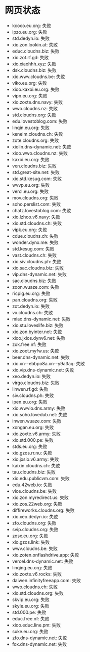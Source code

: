 # 网页状态
- kcoco.eu.org: 失败
- ipzo.eu.org: 失败
- std.dedyn.io: 失败
- xio.zon.lookin.at: 失败
- educ.cloudns.biz: 失败
- xio.zot.rf.gd: 失败
- xio.xiaohhh.xyz: 失败
- dsk.cloudns.biz: 失败
- xio.wwv.cloudns.be: 失败
- viko.eu.org: 失败
- xioo.kaxoi.eu.org: 失败
- vipn.eu.org: 失败
- xio.zoxte.dns.navy: 失败
- wwo.cloudns.nz: 失败
- std.cloudns.org: 失败
- edu.lovestoblog.com: 失败
- linqin.eu.org: 失败
- kenelm.cloudns.ch: 失败
- zote.cloudns.org: 失败
- xiolin.dns-dynamic.net: 失败
- xioo.wwo.cloudns.nz: 失败
- kaxoi.eu.org: 失败
- ven.cloudns.biz: 失败
- std.great-site.net: 失败
- xio.std.kesug.com: 失败
- wvvp.eu.org: 失败
- vercl.eu.org: 失败
- mov.cloudns.org: 失败
- soho.perslist.com: 失败
- chatz.lovestoblog.com: 失败
- xio.lzhoo.v6.navy: 失败
- xio.std.cloudns.ch: 失败
- vipk.eu.org: 失败
- cdue.cloudns.ch: 失败
- wonder.dynx.me: 失败
- std.kesug.com: 失败
- vast.cloudns.ch: 失败
- xio.siv.cloudns.ph: 失败
- xio.sac.cloudns.biz: 失败
- vip.dns-dynamic.net: 失败
- sac.cloudns.biz: 失败
- zoon.wuaze.com: 失败
- ricpig.eu.org: 失败
- pan.cloudns.org: 失败
- zot.dedyn.io: 失败
- vx.cloudns.ch: 失败
- miao.dns-dynamic.net: 失败
- xio.stu.loveslife.biz: 失败
- xio.zon.byinter.net: 失败
- xioo.jxios.dynv6.net: 失败
- zok.free.nf: 失败
- xio.zoot.myfw.us: 失败
- beer.dns-dynamic.net: 失败
- xio.xn--ebbpo8a.xn--y9a3aq: 失败
- xio.vip.dns-dynamic.net: 失败
- xeo.dedyn.io: 失败
- virgo.cloudns.biz: 失败
- linwen.rf.gd: 失败
- siv.cloudns.ph: 失败
- ipen.eu.org: 失败
- xio.wwvio.dns.army: 失败
- xio.soho.lovedub.net: 失败
- inwen.wuaze.com: 失败
- xongan.eu.org: 失败
- xio.zoxte.v6.army: 失败
- xio.std.000.pe: 失败
- stds.eu.org: 失败
- xio.gzos.rr.nu: 失败
- xio.jxsio.v6.army: 失败
- kaixin.cloudns.ch: 失败
- tau.cloudns.biz: 失败
- xio.edu.publicvm.com: 失败
- edu.42web.io: 失败
- vice.cloudns.be: 失败
- xio.zon.myredirect.us: 失败
- xio.zos.22web.org: 失败
- diffireworks.cloudns.org: 失败
- xio.xeo.dedyn.io: 失败
- zfo.cloudns.org: 失败
- svip.cloudns.org: 失败
- zosx.eu.org: 失败
- xio.gzos.link: 失败
- wwv.cloudns.be: 失败
- xio.zoten.onflashdrive.app: 失败
- vercel.dns-dynamic.net: 失败
- linqing.eu.org: 失败
- xio.zoxte.v6.rocks: 失败
- daiwen.infinityfreeapp.com: 失败
- wwo.cloudns.ch: 失败
- xio.std.cloudns.org: 失败
- skvip.eu.org: 失败
- skyle.eu.org: 失败
- std.000.pe: 失败
- educ.free.nf: 失败
- xioo.educ.line.pm: 失败
- suke.eu.org: 失败
- zfo.dns-dynamic.net: 失败
- fox.dns-dynamic.net: 失败
